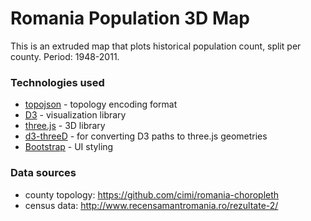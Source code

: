 # Romania Population 3D Map

This is an extruded map that plots historical population count, split per county. Period: 1948-2011.

### Technologies used

- [topojson](https://github.com/mbostock/topojson) - topology encoding format
- [D3](http://d3js.org/) - visualization library
- [three.js](http://threejs.org/) - 3D library
- [d3-threeD](https://github.com/asutherland/d3-threeD) - for converting D3 paths to three.js geometries
- [Bootstrap](http://getbootstrap.com/) - UI styling

### Data sources

- county topology: <https://github.com/cimi/romania-choropleth>
- census data: <http://www.recensamantromania.ro/rezultate-2/>

